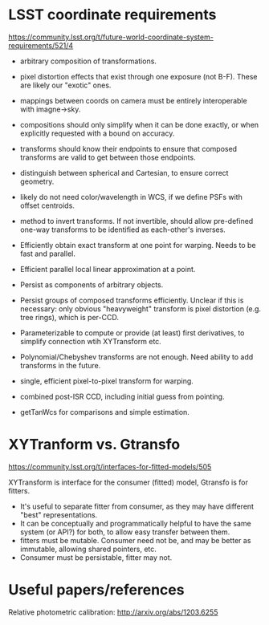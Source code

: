 # LSST coordinate requirements

https://community.lsst.org/t/future-world-coordinate-system-requirements/521/4

 * arbitrary composition of transformations.
 
 * pixel distortion effects that exist through one exposure (not B-F). These are likely our "exotic" ones.
 * mappings between coords on camera must be entirely interoperable with imagne->sky.
 * compositions should only simplify when it can be done exactly, or when explicitly requested with a bound on accuracy.
 * transforms should know their endpoints to ensure that composed transforms are valid to get between those endpoints.
 * distinguish between spherical and Cartesian, to ensure correct geometry.
 * likely do not need color/wavelength in WCS, if we define PSFs with offset centroids.
 * method to invert transforms. If not invertible, should allow pre-defined one-way transforms to be identified as each-other's inverses.
 * Efficiently obtain exact transform at one point for warping. Needs to be fast and parallel.
 * Efficient parallel local linear approximation at a point.
 * Persist as components of arbitrary objects.
 * Persist groups of composed transforms efficiently. Unclear if this is necessary: only obvious "heavyweight" transform is pixel distortion (e.g. tree rings), which is per-CCD.
 * Parameterizable to compute or provide (at least) first derivatives, to simplify connection wtih XYTransform etc.
 * Polynomial/Chebyshev transforms are not enough. Need ability to add transforms in the future.

 * single, efficient pixel-to-pixel transform for warping.
 * combined post-ISR CCD, including initial guess from pointing.
 * getTanWcs for comparisons and simple estimation.


XYTranform vs. Gtransfo
=======================

https://community.lsst.org/t/interfaces-for-fitted-models/505

XYTransform is interface for the consumer (fitted) model, Gtransfo is for fitters.

 * It's useful to separate fitter from consumer, as they may have different "best" representations.
 * It can be conceptually and programmatically helpful to have the same system (or API?) for both, to allow easy transfer between them.
 * fitters must be mutable. Consumer need not be, and may be better as immutable, allowing shared pointers, etc.
 * Consumer must be persistable, fitter may not.

# Useful papers/references

Relative photometric calibration: http://arxiv.org/abs/1203.6255
